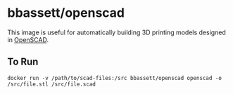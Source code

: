# bbassett/openscad
This image is useful for automatically building 3D printing models designed in [OpenSCAD](http://www.openscad.org/).

## To Run
```
docker run -v /path/to/scad-files:/src bbassett/openscad openscad -o /src/file.stl /src/file.scad
```

